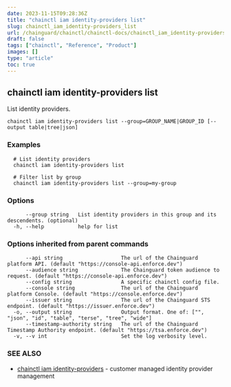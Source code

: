 ```yaml
---
date: 2023-11-15T09:28:36Z
title: "chainctl iam identity-providers list"
slug: chainctl_iam_identity-providers_list
url: /chainguard/chainctl/chainctl-docs/chainctl_iam_identity-providers_list/
draft: false
tags: ["chainctl", "Reference", "Product"]
images: []
type: "article"
toc: true
---
```

## chainctl iam identity-providers list

List identity providers.

```
chainctl iam identity-providers list --group=GROUP_NAME|GROUP_ID [--output table|tree|json]
```

### Examples

```
  # List identity providers
  chainctl iam identity-providers list
  
  # Filter list by group
  chainctl iam identity-providers list --group=my-group
```

### Options

```
      --group string   List identity providers in this group and its descendents. (optional)
  -h, --help           help for list
```

### Options inherited from parent commands

```
      --api string                   The url of the Chainguard platform API. (default "https://console-api.enforce.dev")
      --audience string              The Chainguard token audience to request. (default "https://console-api.enforce.dev")
      --config string                A specific chainctl config file.
      --console string               The url of the Chainguard platform Console. (default "https://console.enforce.dev")
      --issuer string                The url of the Chainguard STS endpoint. (default "https://issuer.enforce.dev")
  -o, --output string                Output format. One of: ["", "json", "id", "table", "terse", "tree", "wide"]
      --timestamp-authority string   The url of the Chainguard Timestamp Authority endpoint. (default "https://tsa.enforce.dev")
  -v, --v int                        Set the log verbosity level.
```

### SEE ALSO

* [chainctl iam identity-providers](/chainguard/chainctl/chainctl-docs/chainctl_iam_identity-providers/)	 - customer managed identity provider management

